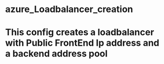 # azure_Loadbalancer_creation
# This config creates a loadbalancer with Public FrontEnd Ip address and a backend address pool
